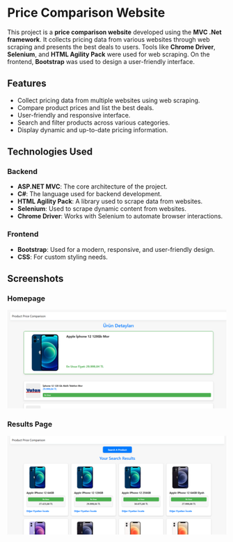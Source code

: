 # Price Comparison Website

This project is a **price comparison website** developed using the **MVC .Net framework**. It collects pricing data from various websites through web scraping and presents the best deals to users. Tools like **Chrome Driver**, **Selenium**, and **HTML Agility Pack** were used for web scraping. On the frontend, **Bootstrap** was used to design a user-friendly interface.

## Features

- Collect pricing data from multiple websites using web scraping.
- Compare product prices and list the best deals.
- User-friendly and responsive interface.
- Search and filter products across various categories.
- Display dynamic and up-to-date pricing information.

## Technologies Used

### Backend
- **ASP.NET MVC**: The core architecture of the project.
- **C#**: The language used for backend development.
- **HTML Agility Pack**: A library used to scrape data from websites.
- **Selenium**: Used to scrape dynamic content from websites.
- **Chrome Driver**: Works with Selenium to automate browser interactions.

### Frontend
- **Bootstrap**: Used for a modern, responsive, and user-friendly design.
- **CSS**: For custom styling needs.

## Screenshots

### Homepage
![](./1.png)

### Results Page
![](./2.png)
